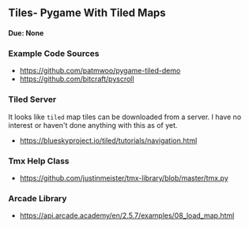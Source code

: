## Tiles- Pygame With Tiled Maps
#### Due: None

### Example Code Sources
- https://github.com/patmwoo/pygame-tiled-demo
- https://github.com/bitcraft/pyscroll

### Tiled Server

It looks like `tiled` map tiles can be downloaded from a server.
I have no interest or haven't done anything with this as of yet. 

- https://blueskyproject.io/tiled/tutorials/navigation.html


### Tmx Help Class

- https://github.com/justinmeister/tmx-library/blob/master/tmx.py

### Arcade Library

- https://api.arcade.academy/en/2.5.7/examples/08_load_map.html
